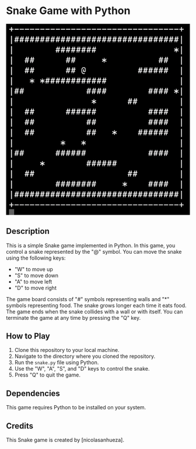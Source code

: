 # Snake Game with Python

![Snake Game Screenshot](Screenshot.png)

## Description
This is a simple Snake game implemented in Python. In this game, you control a snake represented by the "@" symbol. You can move the snake using the following keys:
- "W" to move up
- "S" to move down
- "A" to move left
- "D" to move right

The game board consists of "#" symbols representing walls and "*" symbols representing food. The snake grows longer each time it eats food. The game ends when the snake collides with a wall or with itself. You can terminate the game at any time by pressing the "Q" key.

## How to Play
1. Clone this repository to your local machine.
2. Navigate to the directory where you cloned the repository.
3. Run the `snake.py` file using Python.
4. Use the "W", "A", "S", and "D" keys to control the snake.
5. Press "Q" to quit the game.

## Dependencies
This game requires Python to be installed on your system.

## Credits
This Snake game is created by [nicolasanhueza].